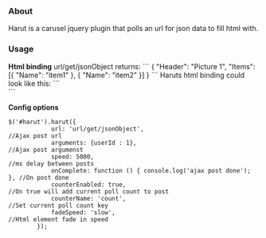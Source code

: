 <h3>About</h3>
Harut is a carusel jquery plugin that polls an url for json data to fill html with.


<h3>Usage</h3>
<strong>Html binding</strong>
url/get/jsonObject returns:
```
{
		"Header": "Picture 1",
		"Items": [{
			"Name": "item1"
		}, {
			"Name": "item2"
		}]
	}
	```
Haruts html binding could look like this:
```
<div id="harut">
    <strong data-harut="text:Header"></strong>
    <span data-harut="foreach:Items">
        <span data-harut="text:Name"></span>
    </span>
</div>
```

<strong>Config options</strong>
```
$('#harut').harut({
            url: 'url/get/jsonObject',                                  //Ajax post url
            arguments: {userId : 1},                                    //Ajax post argumenst
            speed: 5000,                                                //ms delay between posts
            onComplete: function () { console.log('ajax post done'); }, //On post done
            counterEnabled: true,                                       //On true will add current poll count to post               
            counterName: 'count',                                       //Set current poll count key
            fadeSpeed: 'slow',                                          //Html element fade in speed
        });
```
